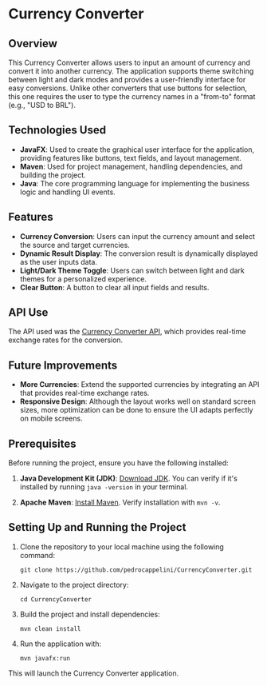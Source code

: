 # Currency Converter

## Overview
This Currency Converter allows users to input an amount of currency and convert it into another currency. The application supports theme switching between light and dark modes and provides a user-friendly interface for easy conversions. Unlike other converters that use buttons for selection, this one requires the user to type the currency names in a "from-to" format (e.g., "USD to BRL").

## Technologies Used
- **JavaFX**: Used to create the graphical user interface for the application, providing features like buttons, text fields, and layout management.
- **Maven**: Used for project management, handling dependencies, and building the project.
- **Java**: The core programming language for implementing the business logic and handling UI events.

## Features
- **Currency Conversion**: Users can input the currency amount and select the source and target currencies.
- **Dynamic Result Display**: The conversion result is dynamically displayed as the user inputs data.
- **Light/Dark Theme Toggle**: Users can switch between light and dark themes for a personalized experience.
- **Clear Button**: A button to clear all input fields and results.

## API Use
The API used was the [Currency Converter API](https://freecurrencyapi.com/), which provides real-time exchange rates for the conversion.

## Future Improvements
- **More Currencies**: Extend the supported currencies by integrating an API that provides real-time exchange rates.
- **Responsive Design**: Although the layout works well on standard screen sizes, more optimization can be done to ensure the UI adapts perfectly on mobile screens.

## Prerequisites

Before running the project, ensure you have the following installed:

1. **Java Development Kit (JDK)**: [Download JDK](https://www.oracle.com/java/technologies/javase-downloads.html). You can verify if it's installed by running `java -version` in your terminal.

2. **Apache Maven**: [Install Maven](https://maven.apache.org/install.html). Verify installation with `mvn -v`.

## Setting Up and Running the Project

1. Clone the repository to your local machine using the following command:
   ```
   git clone https://github.com/pedrocappelini/CurrencyConverter.git
   ```

2. Navigate to the project directory:
   ```
   cd CurrencyConverter
   ```

3. Build the project and install dependencies:
   ```
   mvn clean install
   ```

4. Run the application with:
   ```
   mvn javafx:run
   ```

This will launch the Currency Converter application.
